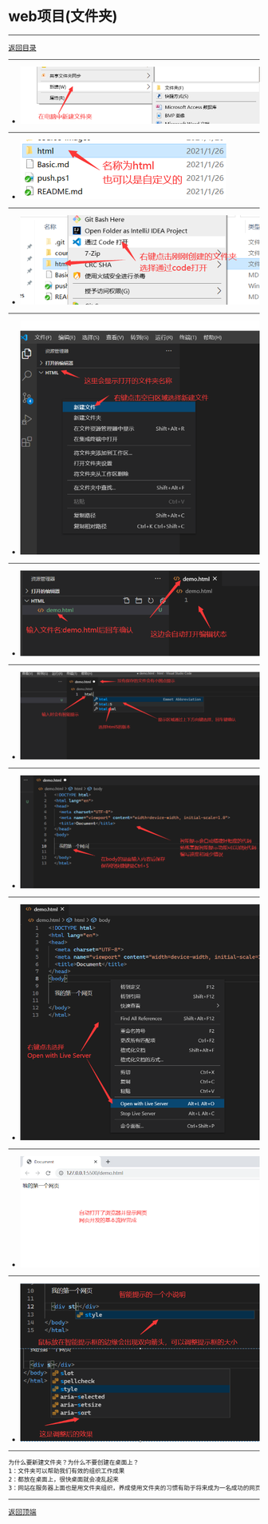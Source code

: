 # web项目(文件夹)

---

[返回目录](/web/basic/README.md)

---

- ![step01](/web/course-images/img0001.png)

---

- ![step01](/web/course-images/img0002.png)

---

- ![step01](/web/course-images/img0003.png)

---

- ![step01](/web/course-images/img0004.png)

---

- ![step01](/web/course-images/img0005.png)

---

- ![step01](/web/course-images/img0006.png)

---

- ![step01](/web/course-images/img0007.png)

---

- ![step01](/web/course-images/img0008.png)

---

- ![step01](/web/course-images/img0009.png)

---

- ![step01](/web/course-images/img0010.png)

---

```txt
为什么要新建文件夹？为什么不要创建在桌面上？
1：文件夹可以帮助我们有效的组织工作成果
2：都放在桌面上，很快桌面就会凌乱起来
3：网站在服务器上面也是用文件夹组织，养成使用文件夹的习惯有助于将来成为一名成功的网页设计师
```

---
[返回顶端](#web项目文件夹)

